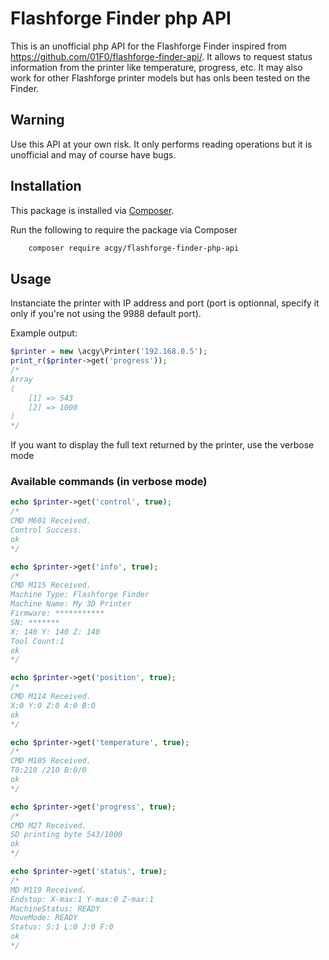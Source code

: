 # Flashforge Finder php API
This is an unofficial php API for the Flashforge Finder inspired from https://github.com/01F0/flashforge-finder-api/. It allows to request status information from the printer like temperature, progress, etc. It may also work for other Flashforge printer models but has onls been tested on the Finder.

## Warning
Use this API at your own risk. It only performs reading operations but it is unofficial and may of course have bugs.

## Installation

This package is installed via [Composer](https://getcomposer.org/).

Run the following to require the package via Composer
```sh
    composer require acgy/flashforge-finder-php-api
```

## Usage
Instanciate the printer with IP address and port (port is optionnal, specify it only if you're not using the 9988 default port).

Example output:

```php
$printer = new \acgy\Printer('192.168.0.5');
print_r($printer->get('progress'));
/*
Array
(
    [1] => 543
    [2] => 1000
)
*/
```

If you want to display the full text returned by the printer, use the verbose mode

### Available commands (in verbose mode)
```php
echo $printer->get('control', true);
/*
CMD M601 Received.
Control Success.
ok
*/

echo $printer->get('info', true);
/*
CMD M115 Received.
Machine Type: Flashforge Finder
Machine Name: My 3D Printer
Firmware: ***********
SN: *******
X: 140 Y: 140 Z: 140
Tool Count:1
ok
*/

echo $printer->get('position', true);
/*
CMD M114 Received.
X:0 Y:0 Z:0 A:0 B:0
ok
*/

echo $printer->get('temperature', true);
/*
CMD M105 Received.
T0:210 /210 B:0/0
ok
*/

echo $printer->get('progress', true);
/*
CMD M27 Received.
SD printing byte 543/1000
ok
*/

echo $printer->get('status', true);
/*
MD M119 Received.
Endstop: X-max:1 Y-max:0 Z-max:1
MachineStatus: READY
MoveMode: READY
Status: S:1 L:0 J:0 F:0
ok
*/
```
